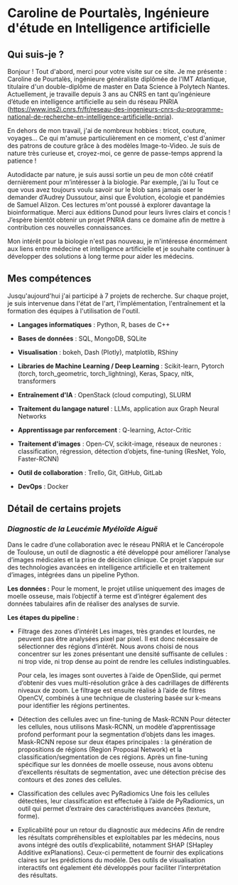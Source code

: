 # Caroline de Pourtalès, Ingénieure d'étude en Intelligence artificielle

## Qui suis-je ? 

Bonjour !
Tout d'abord, merci pour votre visite sur ce site. Je me présente : Caroline de Pourtalès, ingénieure généraliste diplômée de l'IMT Atlantique, titulaire d'un double-diplôme de master en Data Science à Polytech Nantes. Actuellement, je travaille depuis 3 ans au CNRS en tant qu’ingénieure d’étude en intelligence artificielle au sein du réseau PNRIA (https://www.ins2i.cnrs.fr/fr/reseau-des-ingenieurs-cnrs-du-programme-national-de-recherche-en-intelligence-artificielle-pnria).

En dehors de mon travail, j'ai de nombreux hobbies : tricot, couture, voyages... Ce qui m'amuse particulièrement en ce moment, c'est d'animer des patrons de couture grâce à des modèles Image-to-Video. Je suis de nature très curieuse et, croyez-moi, ce genre de passe-temps apprend la patience !

Autodidacte par nature, je suis aussi sortie un peu de mon côté créatif dernièrement pour m’intéresser à la biologie. Par exemple, j’ai lu Tout ce que vous avez toujours voulu savoir sur le blob sans jamais oser le demander d’Audrey Dussutour, ainsi que Évolution, écologie et pandémies de Samuel Alizon. Ces lectures m'ont poussé à explorer davantage la bioinformatique. Merci aux éditions Dunod pour leurs livres clairs et concis ! J’espère bientôt obtenir un projet PNRIA dans ce domaine afin de mettre à contribution ces nouvelles connaissances.

Mon intérêt pour la biologie n'est pas nouveau, je m'intéresse énormément aux liens entre médecine et intelligence artificielle et je souhaite continuer à développer des solutions à long terme pour aider les médecins. 

## Mes compétences

Jusqu'aujourd'hui j'ai participé à 7 projets de recherche. Sur chaque projet, je suis intervenue dans l'état de l'art, l'implémentation, l'entraînement et la formation des équipes à l'utilisation de l'outil.

- **Langages informatiques** : Python, R, bases de C++  
- **Bases de données** : SQL, MongoDB, SQLite  
- **Visualisation** : bokeh, Dash (Plotly), matplotlib, RShiny  

- **Libraries de Machine Learning / Deep Learning** : Scikit-learn, Pytorch (torch, torch_geometric, torch_lightning), Keras, Spacy, nltk, transformers  
- **Entraînement d'IA** : OpenStack (cloud computing), SLURM  
- **Traitement du langage naturel** : LLMs, application aux Graph Neural Networks  
- **Apprentissage par renforcement** : Q-learning, Actor-Critic  
- **Traitement d'images** : Open-CV, scikit-image, réseaux de neurones : classification, régression, détection d’objets, fine-tuning (ResNet, Yolo, Faster-RCNN)  

- **Outil de collaboration** : Trello, Git, GitHub, GitLab  
- **DevOps** : Docker  

## Détail de certains projets

### *Diagnostic de la Leucémie Myéloïde Aiguë* 

Dans le cadre d’une collaboration avec le réseau PNRIA et le Cancéropole de Toulouse, un outil de diagnostic a été développé pour améliorer l’analyse d’images médicales et la prise de décision clinique. Ce projet s’appuie sur des technologies avancées en intelligence artificielle et en traitement d’images, intégrées dans un pipeline Python.


**Les données :**
Pour le moment, le projet utilise uniquement des images de moelle osseuse, mais l’objectif à terme est d’intégrer également des données tabulaires afin de réaliser des analyses de survie.


**Les étapes du pipeline :**
- Filtrage des zones d’intérêt
    Les images, très grandes et lourdes, ne peuvent pas être analysées pixel par pixel. Il est donc nécessaire de sélectionner des régions d’intérêt. Nous avons choisi de nous concentrer sur les zones présentant une densité suffisante de cellules : ni trop vide, ni trop dense au point de rendre les cellules indistinguables.

    Pour cela, les images sont ouvertes à l’aide de OpenSlide, qui permet d’obtenir des vues multi-résolution grâce à des cadrillages de différents niveaux de zoom. Le filtrage est ensuite réalisé à l’aide de filtres OpenCV, combinés à une technique de clustering basée sur k-means pour identifier les régions pertinentes.

- Détection des cellules avec un fine-tuning de Mask-RCNN
    Pour détecter les cellules, nous utilisons Mask-RCNN, un modèle d’apprentissage profond performant pour la segmentation d’objets dans les images. Mask-RCNN repose sur deux étapes principales : la génération de propositions de régions (Region Proposal Network) et la classification/segmentation de ces régions. Après un fine-tuning spécifique sur les données de moelle osseuse, nous avons obtenu d’excellents résultats de segmentation, avec une détection précise des contours et des zones des cellules.

- Classification des cellules avec PyRadiomics
    Une fois les cellules détectées, leur classification est effectuée à l’aide de PyRadiomics, un outil qui permet d’extraire des caractéristiques avancées (texture, forme). 

- Explicabilité pour un retour du diagnostic aux médecins
    Afin de rendre les résultats compréhensibles et exploitables par les médecins, nous avons intégré des outils d’explicabilité, notamment SHAP (SHapley Additive exPlanations). Ceux-ci permettent de fournir des explications claires sur les prédictions du modèle. Des outils de visualisation interactifs ont également été développés pour faciliter l’interprétation des résultats.
